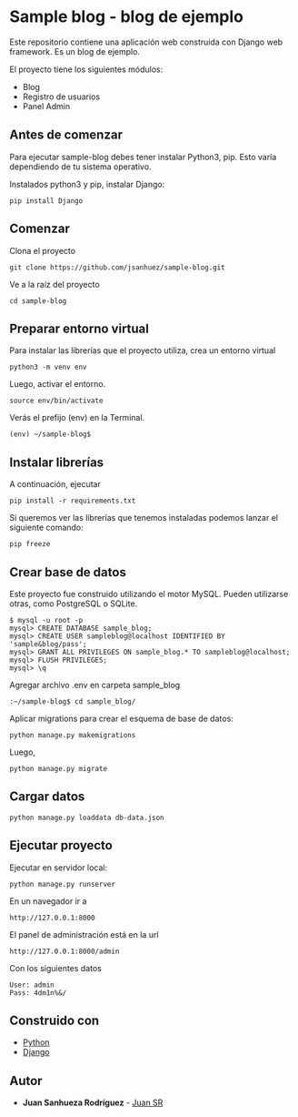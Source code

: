 # Sample blog - blog de ejemplo

Este repositorio contiene una aplicación web construida con Django web framework. Es un blog de ejemplo.

El proyecto tiene los siguientes módulos:

* Blog
* Registro de usuarios
* Panel Admin

## Antes de comenzar
Para ejecutar sample-blog debes tener instalar Python3, pip. Esto varía dependiendo de tu sistema operativo.

Instalados python3 y pip, instalar Django:

```
pip install Django
```

## Comenzar

Clona el proyecto

```
git clone https://github.com/jsanhuez/sample-blog.git
```

Ve a la raíz del proyecto

```
cd sample-blog
```

## Preparar entorno virtual
Para instalar las librerías que el proyecto utiliza, crea un entorno virtual

```
python3 -m venv env
```

Luego, activar el entorno.

```
source env/bin/activate
```

Verás el prefijo (env) en la Terminal.

```
(env) ~/sample-blog$
```

## Instalar librerías
A continuación, ejecutar

```
pip install -r requirements.txt
```

Si queremos ver las librerías que tenemos instaladas podemos lanzar el siguiente comando:

```
pip freeze
```

## Crear base de datos
Este proyecto fue construido utilizando el motor MySQL. Pueden utilizarse otras, como PostgreSQL o SQLite.


```
$ mysql -u root -p
mysql> CREATE DATABASE sample_blog;
mysql> CREATE USER sampleblog@localhost IDENTIFIED BY 'sample&blog/pass';
mysql> GRANT ALL PRIVILEGES ON sample_blog.* TO sampleblog@localhost;
mysql> FLUSH PRIVILEGES;
mysql> \q
```

Agregar archivo .env en carpeta sample_blog

```
:~/sample-blog$ cd sample_blog/
```

Aplicar migrations para crear el esquema de base de datos:

```
python manage.py makemigrations
```

Luego,

```
python manage.py migrate
```

## Cargar datos

```
python manage.py loaddata db-data.json
```

## Ejecutar proyecto

Ejecutar en servidor local:

```
python manage.py runserver
```

En un navegador ir a 

```
http://127.0.0.1:8000
```

El panel de administración está en la url

```
http://127.0.0.1:8000/admin
```

Con los siguientes datos

```
User: admin
Pass: 4dm1n%&/
```

## Construido con
* [Python](https://www.python.org/)
* [Django](https://www.djangoproject.com/)

## Autor

* **Juan Sanhueza Rodríguez** - [Juan SR](https://github.com/jsanhuez)
